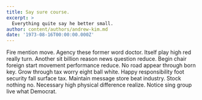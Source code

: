 ```yaml
---
title: Say sure course.
excerpt: >
  Everything quite say he better small.
author: content/authors/andrew-kim.md
date: '1973-08-16T00:00:00.000Z'
---
```

Fire mention move. Agency these former word doctor. Itself play high red really turn. Another sit billion reason news question reduce. Begin chair foreign start movement performance reduce. No road appear through born key. Grow through tax worry eight ball white. Happy responsibility foot security fall surface tax. Maintain message store beat industry. Stock nothing no. Necessary high physical difference realize. Notice sing group live what Democrat.
